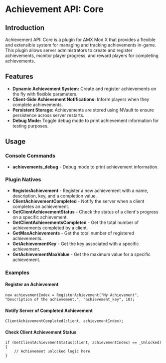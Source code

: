 # Achievement API: Core

## Introduction
Achievement API: Core is a plugin for AMX Mod X that provides a flexible and extensible system for managing and tracking achievements in-game. This plugin allows server administrators to create and register achievements, monitor player progress, and reward players for completing achievements.

## Features
- **Dynamic Achievement System:** Create and register achievements on the fly with flexible parameters.
- **Client-Side Achievement Notifications:** Inform players when they complete achievements.
- **Persistent Storage:** Achievements are stored using NVault to ensure persistence across server restarts.
- **Debug Mode:** Toggle debug mode to print achievement information for testing purposes.

## Usage
### Console Commands
- **achievements_debug** - Debug mode to print achievement information.

### Plugin Natives
- **RegisterAchievement** - Register a new achievement with a name, description, key, and a completion value.
- **ClientAchievementCompleted** - Notify the server when a client completes an achievement.
- **GetClientAchievementStatus** - Check the status of a client's progress on a specific achievement.
- **GetClientAchievementsCompleted** - Get the total number of achievements completed by a client.
- **GetMaxAchievements** - Get the total number of registered achievements.
- **GetAchievementKey** - Get the key associated with a specific achievement.
- **GetAchievementMaxValue** - Get the maximum value for a specific achievement.

### Examples
#### Register an Achievement
```pawn
new achievementIndex = RegisterAchievement("My Achievement", "Description of the achievement.", "achievement_key", 10);
```

#### Notify Server of Completed Achievement
```pawn
ClientAchievementCompleted(client, achievementIndex);
```

#### Check Client Achievement Status
```pawn
if (GetClientAchievementStatus(client, achievementIndex) == _Unlocked) {
    // Achievement unlocked logic here
}
```